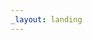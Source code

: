 ```yaml
---
_layout: landing
---
```


<redoc spec-url="./open-api.json"></redoc>
<script src="https://cdn.redoc.ly/redoc/latest/bundles/redoc.standalone.js"></script>
